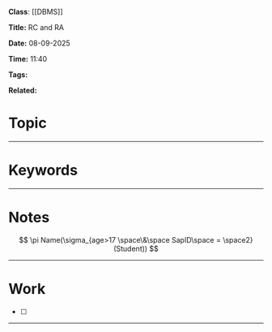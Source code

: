 **Class**: [[DBMS]]

**Title:** RC and RA

**Date:** 08-09-2025

**Time:** 11:40

**Tags:**

**Related:**
# Topic



---
# Keywords



--- 
# Notes

$$
\pi Name(\sigma_{age>17 \space\&\space SapID\space = \space2}(Student))
$$

---
# Work

- [ ] 

---
